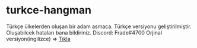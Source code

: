 # turkce-hangman
Türkçe ülkelerden oluşan bir adam asmaca. Türkçe versiyonu geliştirilmiştir.
Oluşabilcek hataları bana  bildiriniz.
Discord: Frade#4700
Orjinal versiyon(ingilizce) => [Tıkla](https://github.com/TheTurkeyDev/Discord-Games)
